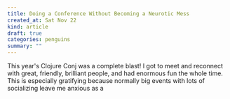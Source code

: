 ```yaml
---
title: Doing a Conference Without Becoming a Neurotic Mess
created_at: Sat Nov 22
kind: article
draft: true
categories: penguins
summary: ""
---
```


This year's Clojure Conj was a complete blast! I got to meet and
reconnect with great, friendly, brilliant people, and had enormous fun
the whole time. This is especially gratifying because normally big
events with lots of socializing leave me anxious as a 

